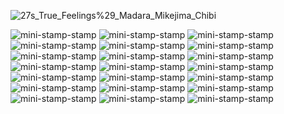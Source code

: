 ![27s_True_Feelings%29_Madara_Mikejima_Chibi](https://github.com/user-attachments/assets/3a371fbb-b665-4c21-a792-5bcddb30978f)

 


![mini-stamp-stamp](https://github.com/user-attachments/assets/41d26447-9de6-4c35-acc1-fa1f1c3d469a)
![mini-stamp-stamp](https://github.com/user-attachments/assets/d2a2a034-ce2f-425e-8cac-a20a6e6f4496)
![mini-stamp-stamp](https://github.com/user-attachments/assets/cba241dd-23a5-490f-9296-dc4851a845a7)
![mini-stamp-stamp](https://github.com/user-attachments/assets/41d26447-9de6-4c35-acc1-fa1f1c3d469a)
![mini-stamp-stamp](https://github.com/user-attachments/assets/d2a2a034-ce2f-425e-8cac-a20a6e6f4496)
![mini-stamp-stamp](https://github.com/user-attachments/assets/cba241dd-23a5-490f-9296-dc4851a845a7)![mini-stamp-stamp](https://github.com/user-attachments/assets/41d26447-9de6-4c35-acc1-fa1f1c3d469a)
![mini-stamp-stamp](https://github.com/user-attachments/assets/d2a2a034-ce2f-425e-8cac-a20a6e6f4496)
![mini-stamp-stamp](https://github.com/user-attachments/assets/cba241dd-23a5-490f-9296-dc4851a845a7)![mini-stamp-stamp](https://github.com/user-attachments/assets/41d26447-9de6-4c35-acc1-fa1f1c3d469a)
![mini-stamp-stamp](https://github.com/user-attachments/assets/d2a2a034-ce2f-425e-8cac-a20a6e6f4496)
![mini-stamp-stamp](https://github.com/user-attachments/assets/cba241dd-23a5-490f-9296-dc4851a845a7)
![mini-stamp-stamp](https://github.com/user-attachments/assets/41d26447-9de6-4c35-acc1-fa1f1c3d469a)
![mini-stamp-stamp](https://github.com/user-attachments/assets/d2a2a034-ce2f-425e-8cac-a20a6e6f4496)
![mini-stamp-stamp](https://github.com/user-attachments/assets/cba241dd-23a5-490f-9296-dc4851a845a7)![mini-stamp-stamp](https://github.com/user-attachments/assets/41d26447-9de6-4c35-acc1-fa1f1c3d469a)
![mini-stamp-stamp](https://github.com/user-attachments/assets/d2a2a034-ce2f-425e-8cac-a20a6e6f4496)
![mini-stamp-stamp](https://github.com/user-attachments/assets/cba241dd-23a5-490f-9296-dc4851a845a7)![mini-stamp-stamp](https://github.com/user-attachments/assets/41d26447-9de6-4c35-acc1-fa1f1c3d469a)
![mini-stamp-stamp](https://github.com/user-attachments/assets/d2a2a034-ce2f-425e-8cac-a20a6e6f4496)
![mini-stamp-stamp](https://github.com/user-attachments/assets/cba241dd-23a5-490f-9296-dc4851a845a7)
